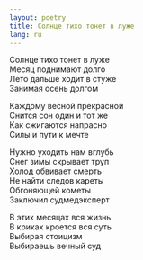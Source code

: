 ```yaml
---
layout: poetry
title: Солнце тихо тонет в луже
lang: ru
---
```

Солнце тихо тонет в луже  
Месяц поднимают долго  
Лето дальше ходит в стуже  
Занимая осень долгом

Каждому весной прекрасной  
Снится сон один и тот же  
Как сжигаются напрасно  
Силы и пути к мечте

Нужно уходить нам вглубь  
Снег зимы скрывает труп  
Холод обвивает смерть  
Не найти следов кареты  
Обгоняющей кометы  
Заключил судмедэксперт

В этих месяцах вся жизнь  
В криках кроется вся суть  
Выбирая стоицизм  
Выбираешь вечный суд
